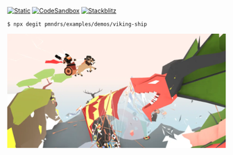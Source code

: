 [![Static](https://img.shields.io/badge/demo-%23646CFF.svg?logo=html5&logoColor=white)](https://pmndrs.github.io/examples/viking-ship)
[![CodeSandbox](https://img.shields.io/badge/codesandbox-040404?logo=codesandbox&logoColor=DBDBDB)](https://codesandbox.io/s/github/pmndrs/examples/tree/main/demos/viking-ship)
[![Stackblitz](https://img.shields.io/badge/stackblitz-fff?logo=Stackblitz&logoColor=1389FD)](https://stackblitz.com/github/pmndrs/examples/tree/main/demos/viking-ship)

```sh
$ npx degit pmndrs/examples/demos/viking-ship
```

![](thumbnail.webp)
